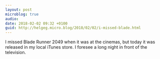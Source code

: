 ```yaml
---
layout: post
microblog: true
audio: 
date: 2018-02-02 09:32 +0100
guid: http://helgeg.micro.blog/2018/02/02/i-missed-blade.html
---
```

I missed Blade Runner 2049 when it was at the cinemas, but today it was released in my local iTunes store. I foresee a long night in front of the television. 
